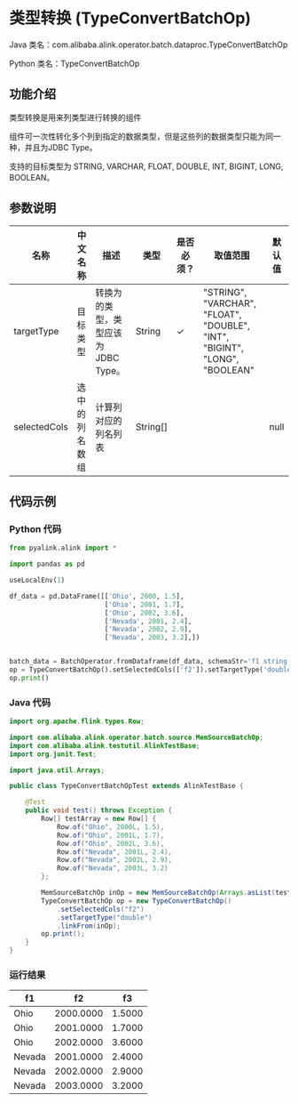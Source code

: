 # 类型转换 (TypeConvertBatchOp)
Java 类名：com.alibaba.alink.operator.batch.dataproc.TypeConvertBatchOp

Python 类名：TypeConvertBatchOp


## 功能介绍

类型转换是用来列类型进行转换的组件

组件可一次性转化多个列到指定的数据类型，但是这些列的数据类型只能为同一种，并且为JDBC Type。

支持的目标类型为 STRING, VARCHAR, FLOAT, DOUBLE, INT, BIGINT, LONG, BOOLEAN。

## 参数说明

| 名称 | 中文名称 | 描述 | 类型 | 是否必须？ | 取值范围 | 默认值 |
| --- | --- | --- | --- | --- | --- | --- |
| targetType | 目标类型 | 转换为的类型，类型应该为JDBC Type。 | String | ✓ | "STRING", "VARCHAR", "FLOAT", "DOUBLE", "INT", "BIGINT", "LONG", "BOOLEAN" |  |
| selectedCols | 选中的列名数组 | 计算列对应的列名列表 | String[] |  |  | null |



## 代码示例
### Python 代码
```python
from pyalink.alink import *

import pandas as pd

useLocalEnv(1)

df_data = pd.DataFrame([['Ohio', 2000, 1.5],
                        ['Ohio', 2001, 1.7],
                        ['Ohio', 2002, 3.6],
                        ['Nevada', 2001, 2.4],
                        ['Nevada', 2002, 2.9],
                        ['Nevada', 2003, 3.2],])


batch_data = BatchOperator.fromDataframe(df_data, schemaStr='f1 string, f2 bigint, f3 double')
op = TypeConvertBatchOp().setSelectedCols(['f2']).setTargetType('double').linkFrom(batch_data)
op.print()
```

### Java 代码
```java
import org.apache.flink.types.Row;

import com.alibaba.alink.operator.batch.source.MemSourceBatchOp;
import com.alibaba.alink.testutil.AlinkTestBase;
import org.junit.Test;

import java.util.Arrays;

public class TypeConvertBatchOpTest extends AlinkTestBase {

	@Test
	public void test() throws Exception {
		Row[] testArray = new Row[] {
			Row.of("Ohio", 2000L, 1.5),
			Row.of("Ohio", 2001L, 1.7),
			Row.of("Ohio", 2002L, 3.6),
			Row.of("Nevada", 2001L, 2.4),
			Row.of("Nevada", 2002L, 2.9),
			Row.of("Nevada", 2003L, 3.2)
		};

		MemSourceBatchOp inOp = new MemSourceBatchOp(Arrays.asList(testArray), "f1 string, f2 bigint, f3 double");
		TypeConvertBatchOp op = new TypeConvertBatchOp()
			.setSelectedCols("f2")
			.setTargetType("double")
			.linkFrom(inOp);
		op.print();
	}
}
```

### 运行结果

f1|f2|f3
---|---|---
Ohio|2000.0000|1.5000
Ohio|2001.0000|1.7000
Ohio|2002.0000|3.6000
Nevada|2001.0000|2.4000
Nevada|2002.0000|2.9000
Nevada|2003.0000|3.2000
